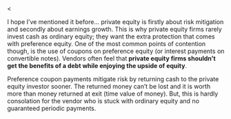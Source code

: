 <<p>I hope I&#8217;ve mentioned it before&#8230; private equity is firstly about risk mitigation and secondly about earnings growth. This is why private equity firms rarely invest cash as ordinary equity; they want the extra protection that comes with preference equity. One of the most common points of contention though, is the use of coupons on preference equity (or interest payments on convertible notes). Vendors often feel that<strong> private equity firms shouldn&#8217;t get the benefits of a debt while enjoying the upside of equity</strong>.</p><p>Preference coupon payments mitigate risk by returning cash to the private equity investor sooner. The returned money can&#8217;t be lost and it is worth more than money returned at exit (time value of money). But, this is hardly consolation for the vendor who is stuck with ordinary equity and no guaranteed periodic payments.</p>
